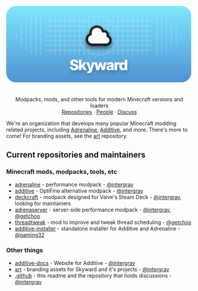 <div align=center>
  <img alt="Banner for Skyward with logo and name" src="https://raw.githubusercontent.com/skywardmc/art/main/skyward/banner.png">
  <br />
  <br />
  <p align="center">
    Modpacks, mods, and other tools for modern Minecraft versions and loaders
    <br />
    <a href="https://github.com/orgs/skywardmc/repositories?q=&sort=stargazers">Repositories</a>
    ·
    <a href="https://github.com/orgs/skywardmc/people">People</a>
    ·
    <a href="https://github.com/orgs/skywardmc/discussions">Discuss</a>
  </p>
</div>

We're an organization that develops many popular Minecraft modding related projects, including [Adrenaline](https://github.com/skywardmc/adrenaline), [Additive](https://github.com/skywardmc/additive), and more. There's more to come! For branding assets, see the [art](https://github.com/skyward/art) repository.

## Current repositories and maintainers
### Minecraft mods, modpacks, tools, etc
- [adrenaline](https://github.com/skywardmc/adrenaline) - performance modpack - [@intergrav](https://github.com/intergrav)
- [additive](https://github.com/skywardmc/additive) - OptiFine alternative modpack - [@intergrav](https://github.com/intergrav)
- [deckcraft](https://github.com/skywardmc/deckcraft) - modpack designed for Valve's Steam Deck - [@intergrav](https://github.com/intergrav), looking for maintainers
- [adrenaserver](https://github.com/skywardmc/adrenaserver) - server-side performance modpack - [@intergrav](https://github.com/intergrav), [@getchoo](https://github.com/getchoo)
- [threadtweak](https://github.com/skywardmc/threadtweak) - mod to improve and tweak thread scheduling - [@getchoo](https://github.com/getchoo)
- [additive-installer](https://github.com/skywardmc/additive-installer) - standalone installer for Additive and Adrenaline - [@gaming32](https://github.com/gaming32)
### Other things
- [additive-docs](https://github.com/skywardmc/additive-docs) - Website for Additive - [@intergrav](https://github.com/intergrav)
- [art](https://github.com/skywardmc/art) - branding assets for Skyward and it's projects - [@intergrav](https://github.com/intergrav)
- [.github](https://github.com/skywardmc/.github) - this readme and the repository that holds discussions - [@intergrav](https://github.com/intergrav)
